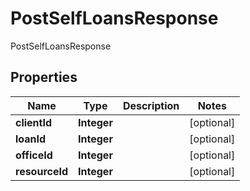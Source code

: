 

# PostSelfLoansResponse

PostSelfLoansResponse

## Properties

| Name | Type | Description | Notes |
|------------ | ------------- | ------------- | -------------|
|**clientId** | **Integer** |  |  [optional] |
|**loanId** | **Integer** |  |  [optional] |
|**officeId** | **Integer** |  |  [optional] |
|**resourceId** | **Integer** |  |  [optional] |



